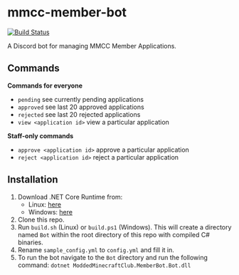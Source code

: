 # mmcc-member-bot
[![Build Status](https://travis-ci.org/ModdedMinecraftClub/mmcc-member-bot.svg?branch=master)](https://travis-ci.org/ModdedMinecraftClub/mmcc-member-bot)

A Discord bot for managing MMCC Member Applications.

## Commands
**Commands for everyone**
- `pending` see currently pending applications
- `approved` see last 20 approved applications
- `rejected` see last 20 rejected applications
- `view <application id>` view a particular application

**Staff-only commands**
- `approve <application id>` approve a particular application
- `reject <application id>` reject a particular application

## Installation
1. Download .NET Core Runtime from:
    - Linux: [here](https://dotnet.microsoft.com/download/linux-package-manager/rhel/runtime-current)
    - Windows: [here](https://dotnet.microsoft.com/download/thank-you/dotnet-runtime-2.2.6-windows-hosting-bundle-installer)
2. Clone this repo.
3. Run `build.sh` (Linux) or `build.ps1` (Windows). This will create a directory named `Bot` within the root directory of this repo with compiled C# binaries.
4. Rename `sample_config.yml` to `config.yml` and fill it in.
5. To run the bot navigate to the `Bot` directory and run the following command:
`dotnet ModdedMinecraftClub.MemberBot.Bot.dll`
